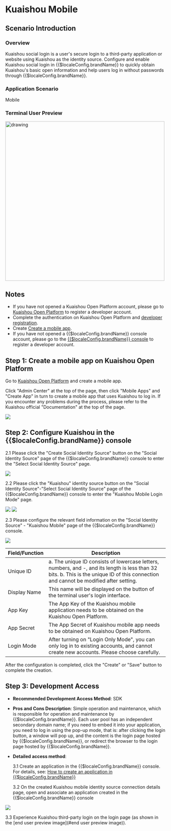 # Kuaishou Mobile

<LastUpdated/>

## Scenario Introduction

### Overview

Kuaishou social login is a user's secure login to a third-party application or website using Kuaishou as the identity source. Configure and enable Kuaishou social login in {{$localeConfig.brandName}} to quickly obtain Kuaishou's basic open information and help users log in without passwords through {{$localeConfig.brandName}}.

### Application Scenario

Mobile

### Terminal User Preview

<img src="./images/kuaishou_1.png" alt="drawing" width="500"/>

## Notes

- If you have not opened a Kuaishou Open Platform account, please go to [Kuaishou Open Platform](https://open.kuaishou.com/) to register a developer account.
- Complete the authentication on Kuaishou Open Platform and [developer registration](https://open.kuaishou.com/platform/openApi?menu=6).
- Create [Create a mobile app](https://open.kuaishou.com/platform/openApi?menu=7).
- If you have not opened a {{$localeConfig.brandName}} console account, please go to the [{{$localeConfig.brandName}} console](https://www.genauth.ai/) to register a developer account.

## Step 1: Create a mobile app on Kuaishou Open Platform

Go to [Kuaishou Open Platform](https://open.kuaishou.com/platform/controllCenter/mobile) and create a mobile app.

Click "Admin Center" at the top of the page, then click "Mobile Apps" and "Create App" in turn to create a mobile app that uses Kuaishou to log in. If you encounter any problems during the process, please refer to the Kuaishou official "Documentation" at the top of the page.

<img src="./images/kuaishou_2.png" >

## Step 2: Configure Kuaishou in the {{$localeConfig.brandName}} console

2.1 Please click the "Create Social Identity Source" button on the "Social Identity Source" page of the {{$localeConfig.brandName}} console to enter the "Select Social Identity Source" page.

<img src="./images/kuaishou_3.png" >

2.2 Please click the "Kuaishou" identity source button on the "Social Identity Source"-"Select Social Identity Source" page of the {{$localeConfig.brandName}} console to enter the "Kuaishou Mobile Login Mode" page.

<img src="./images/kuaishou_4.png" >

<img src="./images/kuaishou_5.png" >

2.3 Please configure the relevant field information on the "Social Identity Source" - "Kuaishou Mobile" page of the {{$localeConfig.brandName}} console.

<img src="./images/kuaishou_6.png" >

| Field/Function | Description                                                                                                                                                                            |
| -------------- | -------------------------------------------------------------------------------------------------------------------------------------------------------------------------------------- |
| Unique ID      | a. The unique ID consists of lowercase letters, numbers, and -, and its length is less than 32 bits. b. This is the unique ID of this connection and cannot be modified after setting. |
| Display Name   | This name will be displayed on the button of the terminal user's login interface.                                                                                                      |
| App Key        | The App Key of the Kuaishou mobile application needs to be obtained on the Kuaishou Open Platform.                                                                                     |
| App Secret     | The App Secret of Kuaishou mobile app needs to be obtained on Kuaishou Open Platform.                                                                                                  |
| Login Mode     | After turning on "Login Only Mode", you can only log in to existing accounts, and cannot create new accounts. Please choose carefully.                                                 |

After the configuration is completed, click the "Create" or "Save" button to complete the creation.

## Step 3: Development Access

- **Recommended Development Access Method**: SDK

- **Pros and Cons Description**: Simple operation and maintenance, which is responsible for operation and maintenance by {{$localeConfig.brandName}}. Each user pool has an independent secondary domain name; if you need to embed it into your application, you need to log in using the pop-up mode, that is: after clicking the login button, a window will pop up, and the content is the login page hosted by {{$localeConfig.brandName}}, or redirect the browser to the login page hosted by {{$localeConfig.brandName}}.

- **Detailed access method**:

  3.1 Create an application in the {{$localeConfig.brandName}} console. For details, see: [How to create an application in {{$localeConfig.brandName}}](/guides/app-new/create-app/create-app.md)

  3.2 On the created Kuaishou mobile identity source connection details page, open and associate an application created in the {{$localeConfig.brandName}} console

<img src="./images/kuaishou_7.png" >

3.3 Experience Kuaishou third-party login on the login page (as shown in the [end user preview image](#end user preview image)).
